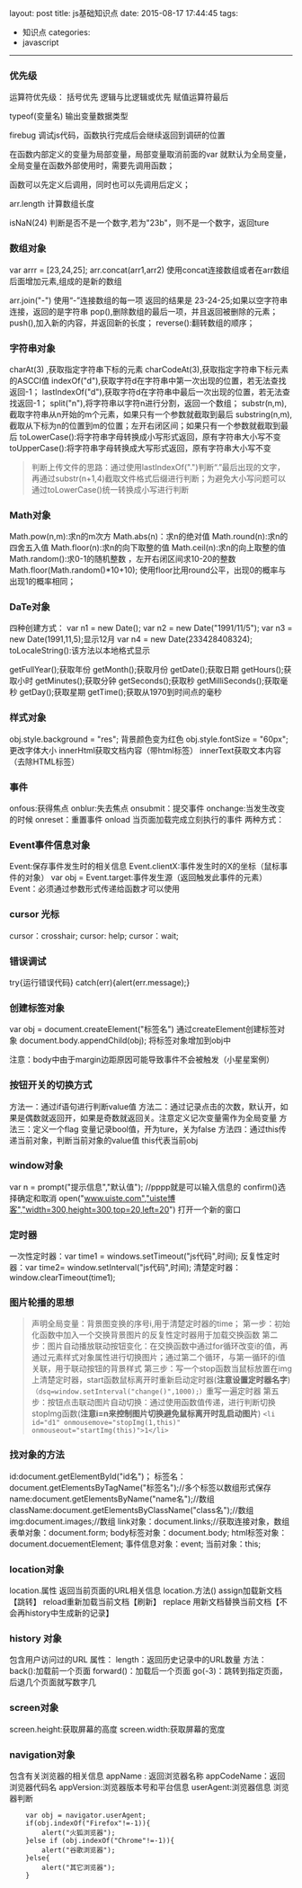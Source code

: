 layout: post
title: js基础知识点
date: 2015-08-17 17:44:45
tags:
- 知识点
categories:
- javascript
---
### 优先级
运算符优先级：
括号优先
逻辑与比逻辑或优先
赋值运算符最后


typeof(变量名) 输出变量数据类型

firebug 调试js代码，函数执行完成后会继续返回到调研的位置

在函数内部定义的变量为局部变量，局部变量取消前面的var 就默认为全局变量，全局变量在函数外部使用时，需要先调用函数；


函数可以先定义后调用，同时也可以先调用后定义；

arr.length  计算数组长度

isNaN(24)  判断是否不是一个数字,若为"23b"，则不是一个数字，返回ture

### 数组对象
var arrr = [23,24,25];
arr.concat(arr1,arr2) 使用concat连接数组或者在arr数组后面增加元素,组成的是新的数组

arr.join("-") 使用“-”连接数组的每一项 返回的结果是 23-24-25;如果以空字符串连接，返回的是字符串
pop(),删除数组的最后一项，并且返回被删除的元素；
push(),加入新的内容，并返回新的长度；
reverse():翻转数组的顺序；

### 字符串对象
charAt(3) ,获取指定字符串下标的元素
charCodeAt(3),获取指定字符串下标元素的ASCCI值
indexOf("d"),获取字符d在字符串中第一次出现的位置，若无法查找返回-1；
lastIndexOf("d"),获取字符d在字符串中最后一次出现的位置，若无法查找返回-1；
split("n"),将字符串以字符n进行分割，返回一个数组；
substr(n,m),截取字符串从n开始的m个元素，如果只有一个参数就截取到最后
substring(n,m),截取从下标为n的位置到m的位置；左开右闭区间；如果只有一个参数就截取到最后
toLowerCase():将字符串字母转换成小写形式返回，原有字符串大小写不变
toUpperCase():将字符串字母转换成大写形式返回，原有字符串大小写不变

>判断上传文件的思路：通过使用lastIndexOf(".")判断“.”最后出现的文字，再通过substr(n+1,4)截取文件格式后缀进行判断；为避免大小写问题可以通过toLowerCase()统一转换成小写进行判断

### Math对象
Math.pow(n,m):求n的m次方
Math.abs(n)：求n的绝对值
Math.round(n):求n的四舍五入值
Math.floor(n):求n的向下取整的值
Math.ceil(n):求n的向上取整的值
Math.random():求0-1的随机整数 ，左开右闭区间求10-20的整数Math.floor(Math.random()*10+10);
使用floor比用round公平，出现0的概率与出现1的概率相同；

### DaTe对象
四种创建方式：
var n1 = new Date();
var n2 = new Date("1991/11/5");
var n3 = new Date(1991,11,5);显示12月
var n4 = new Date(233428408324);
toLocaleString():该方法以本地格式显示

getFullYear();获取年份
getMonth();获取月份
getDate();获取日期
getHours();获取小时
getMinutes();获取分钟
getSeconds();获取秒
getMilliSeconds();获取毫秒
getDay();获取星期
getTime();获取从1970到时间点的毫秒

### 样式对象
obj.style.background = "res"; 背景颜色变为红色
obj.style.fontSize = "60px"; 更改字体大小
innerHtml获取文档内容（带html标签）
innerText获取文本内容（去除HTML标签）


### 事件
onfous:获得焦点
onblur:失去焦点
onsubmit：提交事件
onchange:当发生改变的时候
onreset：重置事件
onload 当页面加载完成立刻执行的事件
两种方式：
<script> window.onload=init;</script>
<body onload="init()"></body>

### Event事件信息对象
Event:保存事件发生时的相关信息
Event.clientX:事件发生时的X的坐标（鼠标事件的对象）
var obj = Event.target:事件发生源（返回触发此事件的元素）
Event：必须通过参数形式传递给函数才可以使用

### cursor 光标
cursor：crosshair;
cursor: help;
cursor：wait;

### 错误调试
try{运行错误代码}
catch(err){alert(err.message);}

### 创建标签对象
var obj = document.createElement("标签名") 通过createElement创建标签对象
document.body.appendChild(obj); 将标签对象增加到obj中

注意：body中由于margin边距原因可能导致事件不会被触发（小星星案例）

### 按钮开关的切换方式
方法一：通过if语句进行判断value值
方法二：通过记录点击的次数，默认开，如果是偶数就返回开，如果是奇数就返回关。注意定义记次变量需作为全局变量
方法三：定义一个flag 变量记录bool值，开为ture，关为false
方法四：通过this传递当前对象，判断当前对象的value值
this代表当前obj

### window对象
var n = prompt("提示信息","默认值");   //pppp就是可以输入信息的
confirm()选择确定和取消
open("www.uiste.com","uiste博客","width=300,height=300,top=20,left=20") 打开一个新的窗口

### 定时器
一次性定时器：var time1 = windows.setTimeout("js代码",时间);
反复性定时器：var time2= window.setInterval("js代码",时间);
清楚定时器：window.clearTimeout(time1);

### 图片轮播的思想
>声明全局变量：背景图变换的序号i,用于清楚定时器的time；
第一步：初始化函数中加入一个交换背景图片的反复性定时器用于加载交换函数
第二步：图片自动播放联动按钮变化：在交换函数中通过for循环改变i的值，再通过元素样式对象属性进行切换图片；通过第二个循环，与第一循环的i值关联，用于联动按钮的背景样式
第三步：写一个stop函数当鼠标放置在img上清楚定时器，start函数鼠标离开时重新启动定时器(**注意设置定时器名字**)
`（dsq=window.setInterval("change()",1000);）`重写一遍定时器
第五步：按钮点击联动图片自动切换：通过使用函数值传递，进行判断切换stopImg函数(**注意i=n来控制图片切换避免鼠标离开时乱启动图片**)
`<li id="d1" onmousemove="stopImg(1,this)" onmouseout="startImg(this)">1</li>`

### 找对象的方法
id:document.getElementById("id名")；
标签名：document.getElementsByTagName("标签名");//多个标签以数组形式保存
name:document.getElementsByName("name名");//数组
className:document.getElementsByClassName("class名");//数组
img:document.images;//数组
link对象：document.links;//获取连接对象，数组
表单对象：document.form;
body标签对象：document.body;
html标签对象：document.docuementElement;
事件信息对象：event;
当前对象：this;

### location对象
location.属性 返回当前页面的URL相关信息
location.方法()
assign加载新文档【跳转】
reload重新加载当前文档【刷新】
replace 用新文档替换当前文档【不会再history中生成新的记录】

### history 对象
包含用户访问过的URL
属性：
length：返回历史记录中的URL数量
方法：
back():加载前一个页面
forward()：加载后一个页面
go(-3)：跳转到指定页面，后退几个页面就写数字几

### screen对象
screen.height:获取屏幕的高度
screen.width:获取屏幕的宽度

### navigation对象
包含有关浏览器的相关信息
appName : 返回浏览器名称
appCodeName：返回浏览器代码名
appVersion:浏览器版本号和平台信息
userAgent:浏览器信息
浏览器判断
```
	var obj = navigator.userAgent;
	if(obj.indexOf("Firefox"!=-1)){
		alert("火狐浏览器");
	}else if (obj.indexOf("Chrome"!=-1)){
		alert("谷歌浏览器");
	}else{
		alert("其它浏览器");
	}
```
